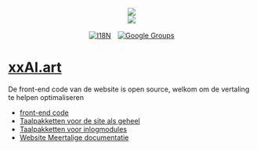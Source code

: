 <p align="center"><a href="https://xxai.art"><img src="https://cdn.jsdelivr.net/gh/xxai-art/doc/logo.svg"/></a><br/><a href="https://xxai.art"><img src="https://cdn.jsdelivr.net/gh/xxai-art/doc/xxai.svg"/></a></p><p align="center"><a href="https://github.com/xxai-art/doc#readme"><img alt="I18N" src="https://cdn.jsdelivr.net/gh/wactax/img/t.svg"/></a>　<a href="https://groups.google.com/u/0/g/xxai-art"><img alt="Google Groups" src="https://cdn.jsdelivr.net/gh/wactax/img/g-groups.svg"/></a></p>

# [xxAI.art](https://xxAI.art)

De front-end code van de website is open source, welkom om de vertaling te helpen optimaliseren

* [front-end code](https://github.com/xxai-art/web)
* [Taalpakketten voor de site als geheel](https://github.com/xxai-art/web/tree/main/i18n)
* [Taalpakketten voor inlogmodules](https://github.com/wacpkg/user/tree/main/ui.i18n)
* [Website Meertalige documentatie](https://github.com/xxai-doc)
